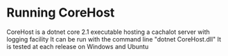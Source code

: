 ﻿Running CoreHost
===========================================
CoreHost is a dotnet core 2.1 executable hosting a cachalot server with logging facility
It can be run with the command line "dotnet CoreHost.dll"
It is tested at each release on Windows and Ubuntu 
